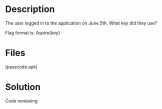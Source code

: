 # Description
The user logged in to the application on June 5th. What key did they use?

Flag format is: Aspire{key}
# Files
[passcode.apk]


# Solution
Code reviewing
